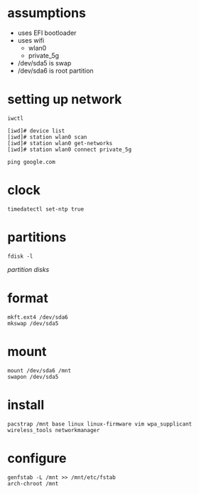 # assumptions
- uses EFI bootloader
- uses wifi
  - wlan0
  - private_5g
- /dev/sda5 is swap
- /dev/sda6 is root partition

# setting up network

`iwctl`

```
[iwd]# device list
[iwd]# station wlan0 scan
[iwd]# station wlan0 get-networks
[iwd]# station wlan0 connect private_5g
```

`ping google.com`

# clock
`timedatectl set-ntp true`

# partitions
```
fdisk -l
```
_partition disks_

# format
```
mkft.ext4 /dev/sda6
mkswap /dev/sda5
```

# mount
```
mount /dev/sda6 /mnt
swapon /dev/sda5
```
# install
`pacstrap /mnt base linux linux-firmware vim wpa_supplicant wireless_tools networkmanager`

# configure
```
genfstab -L /mnt >> /mnt/etc/fstab
arch-chroot /mnt
```
